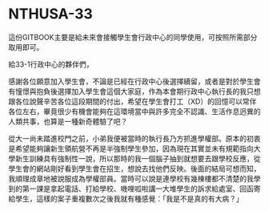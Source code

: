 # NTHUSA-33

這份GITBOOK主要是給未來會接觸學生會行政中心的同學使用，可按照所需部分取用即可。

給33-1行政中心的夥伴們，

感謝各位願意加入學生會，不論是已經在行政中心後選擇續留，或者是對於學生會有憧憬與抱負後選擇加入學生會這個大家庭，作為本會期行政中心執行長的我只想跟各位說聲辛苦各位這段期間的付出，希望在學生會打工（XD）的回憶可以常伴各位左右，畢竟很少有機會能夠在這環境當中與許多完全不認識、生活作息迥異的人類共事，也算是一種新奇體驗了吧？

從大一尚未踏進校門之前，小弟我便被當時的執行長乃方抓進學權部。原本的初衷是希望能夠讓新生領航營不再是半強制學生參加，因為現在其實並未有規範指向大學新生訓練具有強制性一說，所以那時的我一個腦子抽到就想要去跟學校反應，從學生會的網站剛好看到學生會在招生，想說去找他們反映。後面的結局可想而知，我順理成章地被說服成為學權部員。當時可以說是連學校有幾棟樓都不清楚的我學到的第一課是拿起電話、打給學校、嘰哩呱啦講一大堆學生的訴求給處室、回函寄給學生，這樣的案子重複數次之後我就有種感覺：「我是不是真的有大病？」



